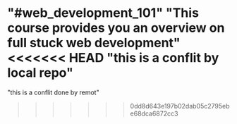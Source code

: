 "#web_development_101"
"This course provides you an overview on full stuck web development"
<<<<<<< HEAD
"this is a conflit by local repo"
=======
"this is a conflit done by remot"
>>>>>>> 0dd8d643e197b02dab05c2795ebe68dca6872cc3
